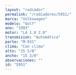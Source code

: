 ```yaml
---
layout: "radiador"
permalink: "/radiadores/5951/"
marca: "Volkswagen"
modelo: "Golf"
ano: "1993"
motor: "L4 1.8 2.0"
transmision: "Automática"
parte: "M-931"
clima: "Con clima"
alto: "25 5/8"
ancho: "15 3/8"
observaciones: ""
id: "5951"
---
```



